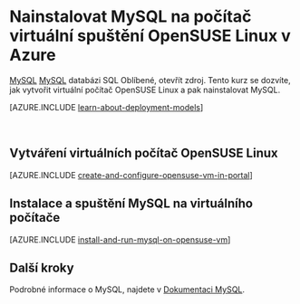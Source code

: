 <properties
    pageTitle="Instalace MySQL na OM OpenSUSE | Microsoft Azure"
    description="Zjistěte, jak nainstalovat MySQL na počítač OpenSUSE Linux VMirtual v Azure."
    services="virtual-machines-linux"
    documentationCenter=""
    authors="cynthn"
    manager="timlt"
    editor=""
    tags="azure-service-management"/>

<tags
    ms.service="virtual-machines-linux"
    ms.workload="infrastructure-services"
    ms.tgt_pltfrm="vm-linux"
    ms.devlang="na"
    ms.topic="article"
    ms.date="07/19/2016"
    ms.author="cynthn"/>

# <a name="install-mysql-on-a-virtual-machine-running-opensuse-linux-in-azure"></a>Nainstalovat MySQL na počítač virtuální spuštění OpenSUSE Linux v Azure

[MySQL] [ MySQL] databázi SQL Oblíbené, otevřít zdroj. Tento kurz se dozvíte, jak vytvořit virtuální počítač OpenSUSE Linux a pak nainstalovat MySQL.

[AZURE.INCLUDE [learn-about-deployment-models](../../includes/learn-about-deployment-models-classic-include.md)]


<br>


## <a name="create-a-virtual-machine-running-opensuse-linux"></a>Vytváření virtuálních počítač OpenSUSE Linux

[AZURE.INCLUDE [create-and-configure-opensuse-vm-in-portal](../../includes/create-and-configure-opensuse-vm-in-portal.md)]

## <a name="install-and-run-mysql-on-the-virtual-machine"></a>Instalace a spuštění MySQL na virtuálního počítače

[AZURE.INCLUDE [install-and-run-mysql-on-opensuse-vm](../../includes/install-and-run-mysql-on-opensuse-vm.md)]

## <a name="next-steps"></a>Další kroky
Podrobné informace o MySQL, najdete v [Dokumentaci MySQL][MySQLDocs].

[MySQLDocs]: http://dev.mysql.com/doc/index-topic.html
[MySQL]: http://www.mysql.com

